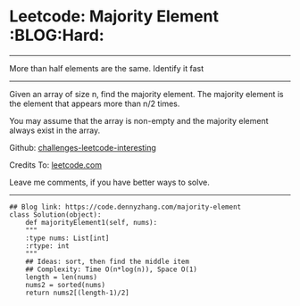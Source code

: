 
# Leetcode: Majority Element     :BLOG:Hard:

---

More than half elements are the same. Identify it fast  

---

Given an array of size n, find the majority element. The majority element is the element that appears more than n/2 times.  

You may assume that the array is non-empty and the majority element always exist in the array.  

Github: [challenges-leetcode-interesting](https://github.com/DennyZhang/challenges-leetcode-interesting/tree/master/problems/majority-element)  

Credits To: [leetcode.com](https://leetcode.com/problems/majority-element/description/)  

Leave me comments, if you have better ways to solve.  

---

    ## Blog link: https://code.dennyzhang.com/majority-element
    class Solution(object):
        def majorityElement1(self, nums):
    	"""
    	:type nums: List[int]
    	:rtype: int
    	"""
    	## Ideas: sort, then find the middle item
    	## Complexity: Time O(n*log(n)), Space O(1)
    	length = len(nums)
    	nums2 = sorted(nums)
    	return nums2[(length-1)/2]

